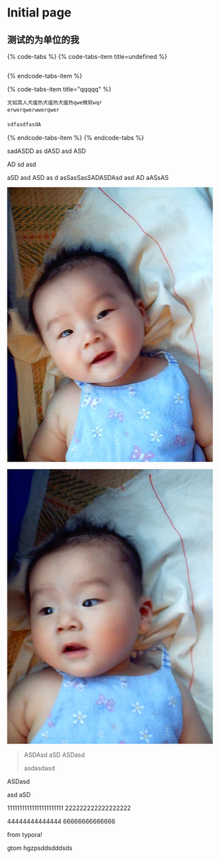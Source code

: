 # Initial page

## 测试的为单位的我

{% code-tabs %}
{% code-tabs-item title=undefined %}
```

```
{% endcode-tabs-item %}

{% code-tabs-item title="qqqqq" %}
```python
文如其人犬瘟热犬瘟热犬瘟热qwe微软wqr
erwerqwerwwerqwer

sdfasdfasdA 

```
{% endcode-tabs-item %}
{% endcode-tabs %}

sadASDD as dASD asd ASD

AD sd asd 

aSD asd ASD as d asSasSasSADASDAsd asd AD aASsAS

![ASDasdasdasdasd ](.gitbook/assets/dsc00013.jpg)

![assssssssssssssssASDasdASD](.gitbook/assets/dsc00012.jpg)

> ASDAsd aSD ASDasd
>
> asdasdasd

ASDasd 

asd aSD


11111111111111111111111
222222222222222222

44444444444444
66666666666666



from typora!

gtom  hgzpsddsdddsds



